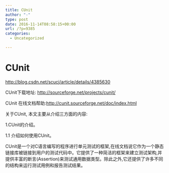 ```yaml
---
title: CUnit
author: "-"
type: post
date: 2016-11-14T08:58:15+00:00
url: /?p=9385
categories:
  - Uncategorized

---
```

# CUnit
http://blog.csdn.net/scucj/article/details/4385630
  
CUnit下载地址: http://sourceforge.net/projects/cunit/
  
CUnit 在线文档帮助:http://cunit.sourceforge.net/doc/index.html


关于CUnit, 本文主要从介绍三方面的内容: 
  
1.CUnit的介绍。
  
1.1 介绍如何使用CUnit。

CUnit是一个对C语言编写的程序进行单元测试的框架,在线文档说它作为一个静态链接库被链接到用户的测试代码中。它提供了一种简洁的框架来建立测试架构,并提供丰富的断言(Assertion)来测试通用数据类型。除此之外,它还提供了许多不同的结构来运行测试用例和报告测试结果。